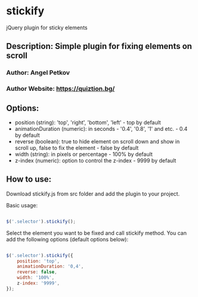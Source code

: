 # stickify
jQuery plugin for sticky elements

 
## Description: Simple plugin for fixing elements on scroll

### Author: Angel Petkov
### Author Website: https://quiztion.bg/

## Options:
- position (string): 'top', 'right', 'bottom', 'left' - top by default
- animationDuration (numeric): in seconds - '0.4', '0.8', '1' and etc. - 0.4 by default
- reverse (boolean): true to hide element on scroll down and show in scroll up, false to fix the element - false by default
- width (string): in pixels or percentage - 100% by default
- z-index (numeric): option to control the z-index - 9999 by default

## How to use:

Download stickify.js from src folder and add the plugin to your project.

Basic usage:

```js

$('.selector').stickify();

```

Select the element you want to be fixed and call stickify method. You can add the following options (default options below): 

```js

$('.selector').stickify({
    position: 'top',
    animationDuration: '0,4',
    reverse: false,
    width: '100%',
    z-index: '9999',
});

```
